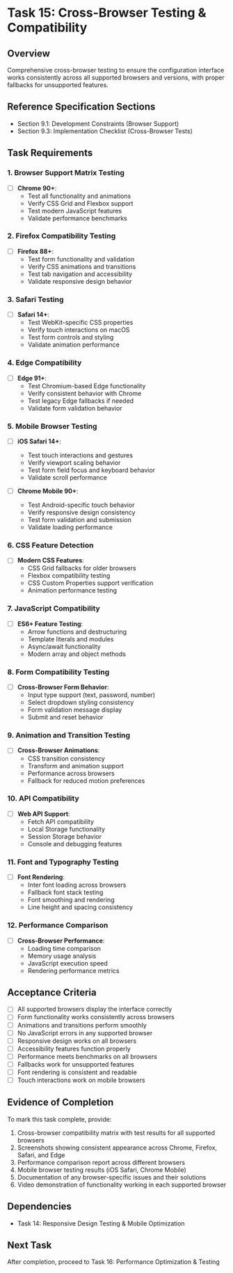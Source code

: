 # Task 15: Cross-Browser Testing & Compatibility

## Overview
Comprehensive cross-browser testing to ensure the configuration interface works consistently across all supported browsers and versions, with proper fallbacks for unsupported features.

## Reference Specification Sections
- Section 9.1: Development Constraints (Browser Support)
- Section 9.3: Implementation Checklist (Cross-Browser Tests)

## Task Requirements

### 1. Browser Support Matrix Testing
- [ ] **Chrome 90+**:
  - Test all functionality and animations
  - Verify CSS Grid and Flexbox support
  - Test modern JavaScript features
  - Validate performance benchmarks

### 2. Firefox Compatibility Testing
- [ ] **Firefox 88+**:
  - Test form functionality and validation
  - Verify CSS animations and transitions
  - Test tab navigation and accessibility
  - Validate responsive design behavior

### 3. Safari Testing
- [ ] **Safari 14+**:
  - Test WebKit-specific CSS properties
  - Verify touch interactions on macOS
  - Test form controls and styling
  - Validate animation performance

### 4. Edge Compatibility
- [ ] **Edge 91+**:
  - Test Chromium-based Edge functionality
  - Verify consistent behavior with Chrome
  - Test legacy Edge fallbacks if needed
  - Validate form validation behavior

### 5. Mobile Browser Testing
- [ ] **iOS Safari 14+**:
  - Test touch interactions and gestures
  - Verify viewport scaling behavior
  - Test form field focus and keyboard behavior
  - Validate scroll performance

- [ ] **Chrome Mobile 90+**:
  - Test Android-specific touch behavior
  - Verify responsive design consistency
  - Test form validation and submission
  - Validate loading performance

### 6. CSS Feature Detection
- [ ] **Modern CSS Features**:
  - CSS Grid fallbacks for older browsers
  - Flexbox compatibility testing
  - CSS Custom Properties support verification
  - Animation performance testing

### 7. JavaScript Compatibility
- [ ] **ES6+ Feature Testing**:
  - Arrow functions and destructuring
  - Template literals and modules
  - Async/await functionality
  - Modern array and object methods

### 8. Form Compatibility Testing
- [ ] **Cross-Browser Form Behavior**:
  - Input type support (text, password, number)
  - Select dropdown styling consistency
  - Form validation message display
  - Submit and reset behavior

### 9. Animation and Transition Testing
- [ ] **Cross-Browser Animations**:
  - CSS transition consistency
  - Transform and animation support
  - Performance across browsers
  - Fallback for reduced motion preferences

### 10. API Compatibility
- [ ] **Web API Support**:
  - Fetch API compatibility
  - Local Storage functionality
  - Session Storage behavior
  - Console and debugging features

### 11. Font and Typography Testing
- [ ] **Font Rendering**:
  - Inter font loading across browsers
  - Fallback font stack testing
  - Font smoothing and rendering
  - Line height and spacing consistency

### 12. Performance Comparison
- [ ] **Cross-Browser Performance**:
  - Loading time comparison
  - Memory usage analysis
  - JavaScript execution speed
  - Rendering performance metrics

## Acceptance Criteria
- [ ] All supported browsers display the interface correctly
- [ ] Form functionality works consistently across browsers
- [ ] Animations and transitions perform smoothly
- [ ] No JavaScript errors in any supported browser
- [ ] Responsive design works on all browsers
- [ ] Accessibility features function properly
- [ ] Performance meets benchmarks on all browsers
- [ ] Fallbacks work for unsupported features
- [ ] Font rendering is consistent and readable
- [ ] Touch interactions work on mobile browsers

## Evidence of Completion
To mark this task complete, provide:
1. Cross-browser compatibility matrix with test results for all supported browsers
2. Screenshots showing consistent appearance across Chrome, Firefox, Safari, and Edge
3. Performance comparison report across different browsers
4. Mobile browser testing results (iOS Safari, Chrome Mobile)
5. Documentation of any browser-specific issues and their solutions
6. Video demonstration of functionality working in each supported browser

## Dependencies
- Task 14: Responsive Design Testing & Mobile Optimization

## Next Task
After completion, proceed to Task 16: Performance Optimization & Testing